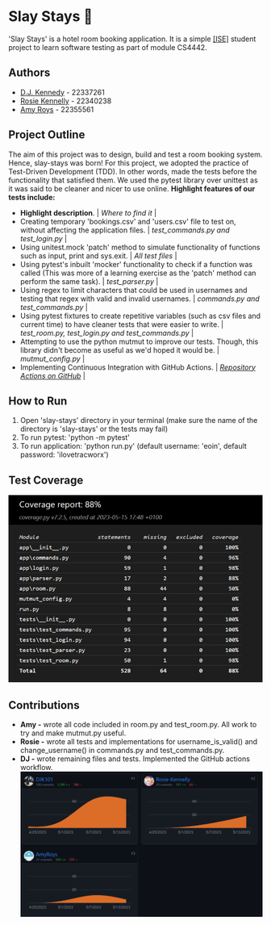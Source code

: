 # Slay Stays 💅
'Slay Stays' is a hotel room booking application.
It is a simple [\[ISE\]](https://software-engineering.ie) student project to learn software testing as part of module CS4442.

## Authors
- [D.J. Kennedy](https://github.com/DJK101) - 22337261
- [Rosie Kennelly](https://github.com/Rosie-Kennelly) - 22340238
- [Amy Roys](https://github.com/AmyRoys) - 22355561

## Project Outline 
The aim of this project was to design, build and test a room booking system. Hence, slay-stays was born!
For this project, we adopted the practice of Test-Driven Development (TDD). In other words, made the tests before the functionality that satisfied them.
We used the pytest library over unittest as it was said to be cleaner and nicer to use online.
**Highlight features of our tests include:**
- **Highlight description**. | _Where to find it_ |
- Creating temporary 'bookings.csv' and 'users.csv' file to test on, without affecting the application files. | _test_commands.py and test_login.py_ |
- Using unitest.mock 'patch' method to simulate functionality of functions such as input, print and sys.exit. | _All test files_ |
- Using pytest's inbuilt 'mocker' functionality to check if a function was called (This was more of a learning exercise as the 'patch' method
can perform the same task). | _test_parser.py_ |
- Using regex to limit characters that could be used in usernames and testing that regex with valid and invalid usernames. 
| _commands.py and test_commands.py_ |
- Using pytest fixtures to create repetitive variables (such as csv files and current time) to have cleaner tests that were easier to write.
| _test_room.py, test_login.py and test_commands.py_ |
- Attempting to use the python mutmut to improve our tests. Though, this library didn't become as useful as we'd hoped it would be. | _mutmut_config.py_ |
- Implementing Continuous Integration with GitHub Actions. | _[Repository Actions on GitHub](https://github.com/DJK101/slay-stays/actions)_ |


## How to Run  
1. Open 'slay-stays' directory in your terminal (make sure the name of the directory is 'slay-stays' or the tests may fail)
2. To run pytest: 'python -m pytest'
3. To run application: 'python run.py' (default username: 'eoin', default password: 'ilovetracworx')

## Test Coverage
![Coverage report](coverage.png)

## Contributions
- **Amy -** wrote all code included in room.py and test_room.py. All work to try and make mutmut.py useful.
- **Rosie -** wrote all tests and implementations for username_is_valid() and change_username() in commands.py and test_commands.py.
- **DJ -** wrote remaining files and tests. Implemented the GitHub actions workflow.
![GitHub insights](contributions.png)
